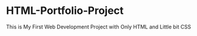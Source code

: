 # HTML-Portfolio-Project
This is My First Web Development Project with Only HTML and Little bit CSS
